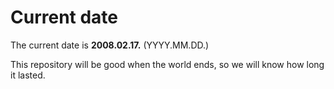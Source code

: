 # Current date

The current date is **2008.02.17.** (YYYY.MM.DD.)

This repository will be good when the world ends, so we will know how long it lasted.